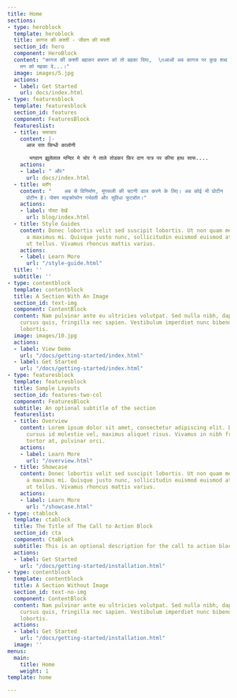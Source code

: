 ```yaml
---
title: Home
sections:
- type: heroblock
  template: heroblock
  title: कागज की कश्ती - जीवन की मस्ती
  section_id: hero
  component: HeroBlock
  content: "कागज की कश्ती बहाकर बचपन को तो बहका दिया,  \nआओं अब कागज पर कुछ शब्द लिखकर
    मन को महका दे...।"
  image: images/5.jpg
  actions:
  - label: Get Started
    url: docs/index.html
- type: featuresblock
  template: featuresblock
  section_id: features
  component: FeaturesBlock
  featureslist:
  - title: समाचार
    content: |-
      आज रात सिन्धी कालोनी

       भगवान झूलेलाल मन्दिर मे चोर ने ताले तोडकर फ़िर दान पात्र पर कीया हाथ साफ....
    actions:
    - label: " और"
      url: docs/index.html
  - title: ब्लॉग
    content: "    अब से विनिर्माण, मूंगफली की चटनी डाल करने के लिए। अब कोई भी प्रोटीन
      प्रोटीन है। पोषण माइक्रोफोन गर्भवती और सुविधा फुटबॉल।"
    actions:
    - label: पोस्ट देखें
      url: blog/index.html
  - title: Style Guides
    content: Donec lobortis velit sed suscipit lobortis. Ut non quam metus. Nullam
      a maximus mi. Quisque justo nunc, sollicitudin euismod euismod at, tincidunt
      ut tellus. Vivamus rhoncus mattis varius.
    actions:
    - label: Learn More
      url: "/style-guide.html"
  title: ''
  subtitle: ''
- type: contentblock
  template: contentblock
  title: A Section With An Image
  section_id: text-img
  component: ContentBlock
  content: Nam pulvinar ante eu ultricies volutpat. Sed nulla nibh, dapibus sit amet
    cursus quis, fringilla nec sapien. Vestibulum imperdiet nunc bibendum consectetur
    lobortis.
  image: images/10.jpg
  actions:
  - label: View Demo
    url: "/docs/getting-started/index.html"
  - label: Get Started
    url: "/docs/getting-started/index.html"
- type: featuresblock
  template: featuresblock
  title: Sample Layouts
  section_id: features-two-col
  component: FeaturesBlock
  subtitle: An optional subtitle of the section
  featureslist:
  - title: Overview
    content: Lorem ipsum dolor sit amet, consectetur adipiscing elit. Donec nisl ligula,
      cursus id molestie vel, maximus aliquet risus. Vivamus in nibh fringilla, fringilla
      tortor at, pulvinar orci.
    actions:
    - label: Learn More
      url: "/overview.html"
  - title: Showcase
    content: Donec lobortis velit sed suscipit lobortis. Ut non quam metus. Nullam
      a maximus mi. Quisque justo nunc, sollicitudin euismod euismod at, tincidunt
      ut tellus. Vivamus rhoncus mattis varius.
    actions:
    - label: Learn More
      url: "/showcase.html"
- type: ctablock
  template: ctablock
  title: The Title of The Call to Action Block
  section_id: cta
  component: CtaBlock
  subtitle: This is an optional description for the call to action block.
  actions:
  - label: Get Started
    url: "/docs/getting-started/installation.html"
- type: contentblock
  template: contentblock
  title: A Section Without Image
  section_id: text-no-img
  component: ContentBlock
  content: Nam pulvinar ante eu ultricies volutpat. Sed nulla nibh, dapibus sit amet
    cursus quis, fringilla nec sapien. Vestibulum imperdiet nunc bibendum consectetur
    lobortis.
  actions:
  - label: Get Started
    url: "/docs/getting-started/installation.html"
  image: ''
menus:
  main:
    title: Home
    weight: 1
template: home

---
```

